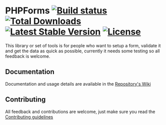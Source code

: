 # PHPForms [![Build status](https://api.travis-ci.org/mehdibo/PHPForms.svg)](https://travis-ci.org/mehdibo/PHPForms) [![Total Downloads](https://poser.pugx.org/mehdibo/phpforms/downloads)](https://packagist.org/packages/mehdibo/phpforms) [![Latest Stable Version](https://poser.pugx.org/mehdibo/phpforms/v/stable)](https://packagist.org/packages/mehdibo/phpforms) [![License](https://poser.pugx.org/mehdibo/phpforms/license)](https://packagist.org/packages/mehdibo/phpforms)
This library or set of tools is for people who want to setup a form, validate it and get the data as quick as possible, currently it needs some testing so all feedback is welcome.

## Documentation
Documentation and usage details are available in the [Repository's Wiki](https://github.com/mehdibo/PHPForms/wiki)

## Contributing
All feedback and contributions are welcome, just make sure you read the [Contributing guidelines](CONTRIBUTING.md)
